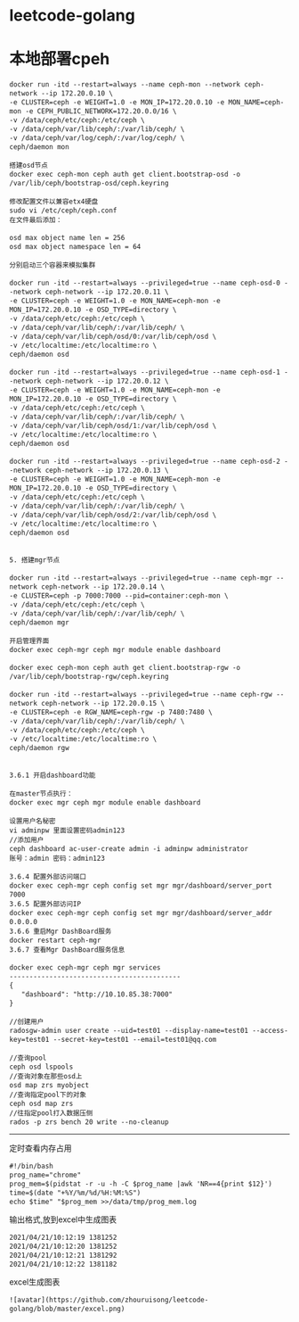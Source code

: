 # leetcode-golang

# 本地部署cpeh
    docker run -itd --restart=always --name ceph-mon --network ceph-network --ip 172.20.0.10 \
    -e CLUSTER=ceph -e WEIGHT=1.0 -e MON_IP=172.20.0.10 -e MON_NAME=ceph-mon -e CEPH_PUBLIC_NETWORK=172.20.0.0/16 \
    -v /data/ceph/etc/ceph:/etc/ceph \
    -v /data/ceph/var/lib/ceph/:/var/lib/ceph/ \
    -v /data/ceph/var/log/ceph/:/var/log/ceph/ \
    ceph/daemon mon

    搭建osd节点
    docker exec ceph-mon ceph auth get client.bootstrap-osd -o /var/lib/ceph/bootstrap-osd/ceph.keyring
    
    修改配置文件以兼容etx4硬盘
    sudo vi /etc/ceph/ceph.conf
    在文件最后添加：
    
    osd max object name len = 256
    osd max object namespace len = 64
    
    分别启动三个容器来模拟集群
    
    docker run -itd --restart=always --privileged=true --name ceph-osd-0 --network ceph-network --ip 172.20.0.11 \
    -e CLUSTER=ceph -e WEIGHT=1.0 -e MON_NAME=ceph-mon -e MON_IP=172.20.0.10 -e OSD_TYPE=directory \
    -v /data/ceph/etc/ceph:/etc/ceph \
    -v /data/ceph/var/lib/ceph/:/var/lib/ceph/ \
    -v /data/ceph/var/lib/ceph/osd/0:/var/lib/ceph/osd \
    -v /etc/localtime:/etc/localtime:ro \
    ceph/daemon osd
    
    docker run -itd --restart=always --privileged=true --name ceph-osd-1 --network ceph-network --ip 172.20.0.12 \
    -e CLUSTER=ceph -e WEIGHT=1.0 -e MON_NAME=ceph-mon -e MON_IP=172.20.0.10 -e OSD_TYPE=directory \
    -v /data/ceph/etc/ceph:/etc/ceph \
    -v /data/ceph/var/lib/ceph/:/var/lib/ceph/ \
    -v /data/ceph/var/lib/ceph/osd/1:/var/lib/ceph/osd \
    -v /etc/localtime:/etc/localtime:ro \
    ceph/daemon osd
    
    docker run -itd --restart=always --privileged=true --name ceph-osd-2 --network ceph-network --ip 172.20.0.13 \
    -e CLUSTER=ceph -e WEIGHT=1.0 -e MON_NAME=ceph-mon -e MON_IP=172.20.0.10 -e OSD_TYPE=directory \
    -v /data/ceph/etc/ceph:/etc/ceph \
    -v /data/ceph/var/lib/ceph/:/var/lib/ceph/ \
    -v /data/ceph/var/lib/ceph/osd/2:/var/lib/ceph/osd \
    -v /etc/localtime:/etc/localtime:ro \
    ceph/daemon osd
    
    
    5. 搭建mgr节点
    
    docker run -itd --restart=always --privileged=true --name ceph-mgr --network ceph-network --ip 172.20.0.14 \
    -e CLUSTER=ceph -p 7000:7000 --pid=container:ceph-mon \
    -v /data/ceph/etc/ceph:/etc/ceph \
    -v /data/ceph/var/lib/ceph/:/var/lib/ceph/ \
    ceph/daemon mgr
    
    开启管理界面
    docker exec ceph-mgr ceph mgr module enable dashboard
    
    docker exec ceph-mon ceph auth get client.bootstrap-rgw -o /var/lib/ceph/bootstrap-rgw/ceph.keyring
    
    docker run -itd --restart=always --privileged=true --name ceph-rgw --network ceph-network --ip 172.20.0.15 \
    -e CLUSTER=ceph -e RGW_NAME=ceph-rgw -p 7480:7480 \
    -v /data/ceph/var/lib/ceph/:/var/lib/ceph/ \
    -v /data/ceph/etc/ceph:/etc/ceph \
    -v /etc/localtime:/etc/localtime:ro \
    ceph/daemon rgw
    
    
    3.6.1 开启dashboard功能
    
    在master节点执行：
    docker exec mgr ceph mgr module enable dashboard
    
    设置用户名秘密
    vi adminpw 里面设置密码admin123
    //添加用户
    ceph dashboard ac-user-create admin -i adminpw administrator
    账号：admin 密码：admin123
    
    3.6.4 配置外部访问端口
    docker exec ceph-mgr ceph config set mgr mgr/dashboard/server_port 7000
    3.6.5 配置外部访问IP
    docker exec ceph-mgr ceph config set mgr mgr/dashboard/server_addr 0.0.0.0
    3.6.6 重启Mgr DashBoard服务
    docker restart ceph-mgr
    3.6.7 查看Mgr DashBoard服务信息
    
    docker exec ceph-mgr ceph mgr services
    -------------------------------------------
    {
       "dashboard": "http://10.10.85.38:7000"
    }
    
    //创建用户
    radosgw-admin user create --uid=test01 --display-name=test01 --access-key=test01 --secret-key=test01 --email=test01@qq.com
    
    //查询pool
    ceph osd lspools
    //查询对象在那些osd上
    osd map zrs myobject
    //查询指定pool下的对象
    ceph osd map zrs
    //往指定pool打入数据压侧
    rados -p zrs bench 20 write --no-cleanup

------------------------------------------
定时查看内存占用

    #!/bin/bash
    prog_name="chrome"
    prog_mem=$(pidstat -r -u -h -C $prog_name |awk 'NR==4{print $12}')
    time=$(date "+%Y/%m/%d/%H:%M:%S")
    echo $time" "$prog_mem >>/data/tmp/prog_mem.log

输出格式,放到excel中生成图表

    2021/04/21/10:12:19 1381252
    2021/04/21/10:12:20 1381252
    2021/04/21/10:12:21 1381292
    2021/04/21/10:12:22 1381182
   
excel生成图表

    ![avatar](https://github.com/zhouruisong/leetcode-golang/blob/master/excel.png)
